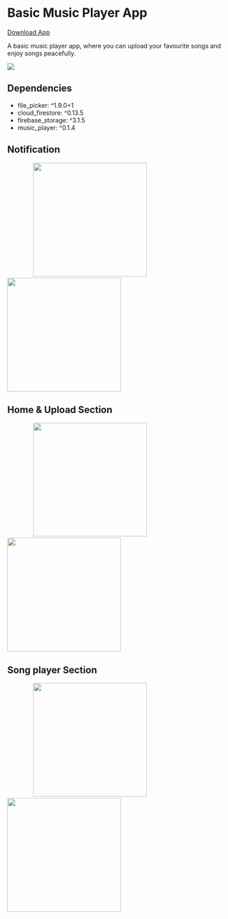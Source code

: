 # Basic Music Player App 
<a href="/musicapp%5B1%5D.apk" download>Download App</a><br>

A basic music player app, where you can upload your favourite songs and enjoy songs peacefully.

<p>
  <img src="https://github.com/gaurangkeluskar22/Basic-Music-Player-App/blob/master/images/front1.png"></img>
</p>


## Dependencies
- file_picker: ^1.9.0+1
- cloud_firestore: ^0.13.5
- firebase_storage: ^3.1.5
- music_player: ^0.1.4

## Notification

  <p>
   &nbsp&nbsp&nbsp&nbsp
   &nbsp&nbsp&nbsp&nbsp
   &nbsp&nbsp&nbsp&nbsp
  <img src="https://github.com/gaurangkeluskar22/Basic-Music-Player-App/blob/master/images/noti1.jpeg" width="260" />
  &nbsp&nbsp&nbsp&nbsp
   &nbsp&nbsp&nbsp&nbsp
   &nbsp&nbsp&nbsp&nbsp
   &nbsp&nbsp&nbsp&nbsp
   &nbsp&nbsp&nbsp&nbsp
  <img src="https://github.com/gaurangkeluskar22/Basic-Music-Player-App/blob/master/images/noti2.jpeg" width="260" />
  </p>

## Home & Upload Section
<p>
  &nbsp&nbsp&nbsp&nbsp
   &nbsp&nbsp&nbsp&nbsp
   &nbsp&nbsp&nbsp&nbsp
<img src="https://github.com/gaurangkeluskar22/Basic-Music-Player-App/blob/master/images/frontpage.jpeg" width="260"/>
 &nbsp&nbsp&nbsp&nbsp
   &nbsp&nbsp&nbsp&nbsp
   &nbsp&nbsp&nbsp&nbsp
   &nbsp&nbsp&nbsp&nbsp
   &nbsp&nbsp&nbsp&nbsp
<img src="https://github.com/gaurangkeluskar22/Basic-Music-Player-App/blob/master/images/upload.jpeg" width="260"/>
</p>

## Song player Section
<p>
   &nbsp&nbsp&nbsp&nbsp
   &nbsp&nbsp&nbsp&nbsp
   &nbsp&nbsp&nbsp&nbsp
<img src="https://github.com/gaurangkeluskar22/Basic-Music-Player-App/blob/master/images/songplay1.jpeg" width="260"/>
&nbsp&nbsp&nbsp&nbsp
   &nbsp&nbsp&nbsp&nbsp
   &nbsp&nbsp&nbsp&nbsp
   &nbsp&nbsp&nbsp&nbsp
   &nbsp&nbsp&nbsp&nbsp
<img src="https://github.com/gaurangkeluskar22/Basic-Music-Player-App/blob/master/images/spongplay2.jpeg" width="260"/>
</p>
